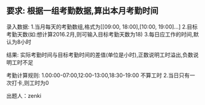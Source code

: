要求:
根据一组考勤数据,算出本月考勤时间
----

录入数据:
1.当月每天的考勤数组,格式为[[09:00, 18:00],[10:00, 19:00]...]
2.目标考勤天数(如:想计算2016.2月,则可输入目标考勤天数为18)
3.每日应工作的时间,默认为8小时

结果:
实际考勤时间与目标考勤时间的差值(单位是小时),正数说明工时溢出,负数说明工时不足

考勤计算规则:
1.00:00-07:00,12:00-13:00,18:30-19:00 不算工时
2.当日只有一次打卡,则工时为0

出题人：zenki